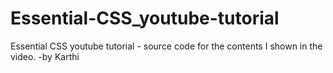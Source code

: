 # Essential-CSS_youtube-tutorial
Essential CSS youtube tutorial - source code for the contents I shown in the video. -by Karthi
